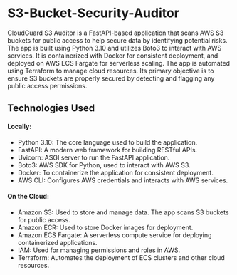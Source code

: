 # S3-Bucket-Security-Auditor
CloudGuard S3 Auditor is a FastAPI-based application that scans AWS S3 buckets for public access to help secure data by identifying potential risks. The app is built using Python 3.10 and utilizes Boto3 to interact with AWS services. It is containerized with Docker for consistent deployment, and deployed on AWS ECS Fargate for serverless scaling. The app is automated using Terraform to manage cloud resources. Its primary objective is to ensure S3 buckets are properly secured by detecting and flagging any public access permissions.


## Technologies Used

#### Locally:

- Python 3.10: The core language used to build the application.
- FastAPI: A modern web framework for building RESTful APIs.
- Uvicorn: ASGI server to run the FastAPI application.
- Boto3: AWS SDK for Python, used to interact with AWS S3.
- Docker: To containerize the application for consistent deployment.
- AWS CLI: Configures AWS credentials and interacts with AWS services.

#### On the Cloud:

- Amazon S3: Used to store and manage data. The app scans S3 buckets for public access.
- Amazon ECR: Used to store Docker images for deployment.
- Amazon ECS Fargate: A serverless compute service for deploying containerized applications.
- IAM: Used for managing permissions and roles in AWS.
- Terraform: Automates the deployment of ECS clusters and other cloud resources.
